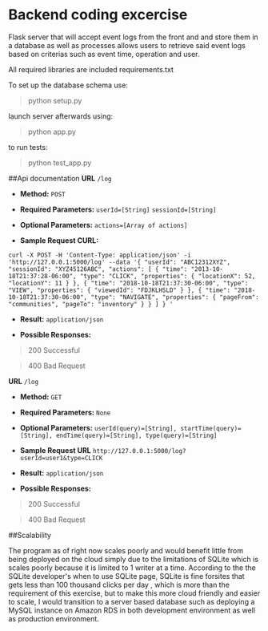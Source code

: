 # Backend coding excercise

Flask server that will accept event logs from the front and and store them in a database as well as
processes allows users to retrieve said event logs based on criterias such as event time, operation and user.

All required libraries are included requirements.txt

To set up the database schema use:
>python setup.py

launch server afterwards using:
>python app.py

to run tests:
>python test_app.py


##Api documentation
**URL**
`/log`

* **Method:** 
 `POST`
 
* **Required Parameters:**
   `userId=[String]`
   `sessionId=[String]`

* **Optional Parameters:**
   `actions=[Array of actions]`
   
* **Sample Request CURL:**

`curl -X POST -H 'Content-Type: application/json' -i 'http://127.0.0.1:5000/log' --data '{
  "userId": "ABC12312XYZ",
  "sessionId": "XYZ45126ABC",
  "actions": [
    {
      "time": "2013-10-18T21:37:28-06:00",
      "type": "CLICK",
      "properties": {
        "locationX": 52,
        "locationY": 11
      }
    },
    {
      "time": "2018-10-18T21:37:30-06:00",
      "type": "VIEW",
      "properties": {
        "viewedId": "FDJKLHSLD"
      }
    },
    {
      "time": "2018-10-18T21:37:30-06:00",
      "type": "NAVIGATE",
      "properties": {
        "pageFrom": "communities",
        "pageTo": "inventory"
      }
    }
  ]
}
'`

* **Result:**
`application/json`

* **Possible Responses:**
>200 Successful

>400 Bad Request
   
   
**URL**
`/log`

* **Method:** 
 `GET`
 
* **Required Parameters:**
    `None`

* **Optional Parameters:**
   `userId(query)=[String], startTime(query)=[String], endTime(query)=[String], type(query)=[String]`

* **Sample Request URL**
    `http://127.0.0.1:5000/log?userId=user1&type=CLICK`

* **Result:**
`application/json`

* **Possible Responses:**
>200 Successful

>400 Bad Request
   

##Scalability

The program as of right now scales poorly and would benefit little from being deployed
on the cloud simply due to the limitations of SQLite which is scales poorly because it is limited to 1 writer at a time.
According to the the SQLite developer's when to use SQLite page, SQLite is fine forsites that gets less than 100 thousand clicks per day
, which is more than the requirement of this exercise, but to make this more cloud friendly and easier to scale,
I would transition to a server based database such as deploying a MySQL instance on Amazon RDS in both
development environment as well as production environment.